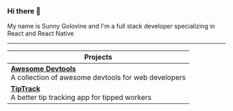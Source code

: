 ### Hi there 👋

My name is Sunny Golovine and I'm a full stack developer specializing in React and React Native

---

| Projects                                                                                                                   |
| -------------------------------------------------------------------------------------------------------------------------- |
| <b><a href="https://awesomedevtools.com">Awesome Devtools</a></b> <br> A collection of awesome devtools for web developers |
| <b><a href="https://tiptrack.app">TipTrack</a></b> <br> A better tip tracking app for tipped workers                       |

<!-- <style>
  h3 {
    color: red;
  }
</style>
 -->

